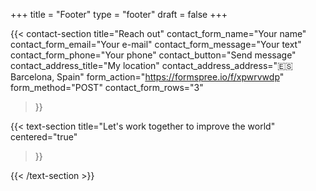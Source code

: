 +++
title =  "Footer"
type = "footer"
draft = false
+++


{{< contact-section
    title="Reach out" 
    contact_form_name="Your name"
    contact_form_email="Your e-mail"
    contact_form_message="Your text"
    contact_form_phone="Your phone"
    contact_button="Send message"
    contact_address_title="My location"
    contact_address_address="🇪🇸 Barcelona, Spain"
    form_action="https://formspree.io/f/xpwrvwdp"
    form_method="POST"
    contact_form_rows="3"
>}}

{{< text-section
title="Let's work together to improve the world"
centered="true"
>}}

{{< /text-section >}}